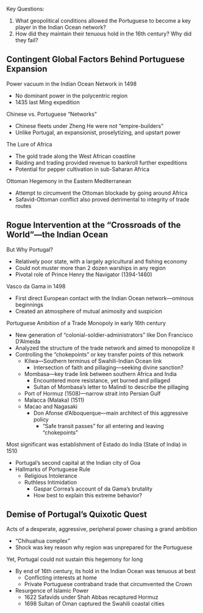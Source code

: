 Key Questions:  
1) What geopolitical conditions allowed the Portuguese to become a key player in the Indian Ocean network?  
2) How did they maintain their tenuous hold in the 16th century? Why did they fail?  

## Contingent Global Factors Behind Portuguese Expansion  

Power vacuum in the Indian Ocean Network in 1498  
- No dominant power in the polycentric region  
- 1435 last Ming expedition  

Chinese vs. Portuguese “Networks”  
- Chinese fleets under Zheng He were not “empire-builders”  
- Unlike Portugal, an expansionist, proselytizing, and upstart power  

The Lure of Africa  
- The gold trade along the West African coastline  
- Raiding and trading provided revenue to bankroll further expeditions  
- Potential for pepper cultivation in sub-Saharan Africa

Ottoman Hegemony in the Eastern Mediterranean  
- Attempt to circumvent the Ottoman blockade by going around Africa
- Safavid-Ottoman conflict also proved detrimental to integrity of trade routes

## Rogue Intervention at the “Crossroads of the World”—the Indian Ocean  

But Why Portugal?  
- Relatively poor state, with a largely agricultural and fishing economy  
- Could not muster more than 2 dozen warships in any region
- Pivotal role of Prince Henry the Navigator (1394-1460)  

Vasco da Gama in 1498  
- First direct European contact with the Indian Ocean network—ominous beginnings  
- Created an atmosphere of mutual animosity and suspicion  

Portuguese Ambition of a Trade Monopoly in early 16th century  
- New generation of “colonial-soldier-administrators” like Don Francisco D’Almeida  
- Analyzed the structure of the trade network and aimed to monopolize it  
- Controlling the “chokepoints” or key transfer points of this network  
	- Kilwa—Southern terminus of Swahili-Indian Ocean link  
		- Intersection of faith and pillaging—seeking divine sanction?  
	- Mombasa—key trade link between southern Africa and India  
		- Encountered more resistance, yet burned and pillaged  
		- Sultan of Mombasa’s letter to Malindi to describe the pillaging  
	- Port of Hormuz (1508)—narrow strait into Persian Gulf
	- Malacca (Malaka) (1511)  
	- Macao and Nagasaki  
		- Don Afonse d’Alboquerque—main architect of this aggressive policy  
			- “Safe transit passes” for all entering and leaving “chokepoints”  

Most significant was establishment of Estado do India (State of India) in 1510  
- Portugal’s second capital at the Indian city of Goa  
- Hallmarks of Portuguese Rule  
	- Religious Intolerance
	- Ruthless Intimidation  
		- Gaspar Correa’s account of da Gama’s brutality  
		- How best to explain this extreme behavior?  

## Demise of Portugal’s Quixotic Quest  

Acts of a desperate, aggressive, peripheral power chasing a grand ambition  
- “Chihuahua complex”  
- Shock was key reason why region was unprepared for the Portuguese  

Yet, Portugal could not sustain this hegemony for long  
- By end of 16th century, its hold in the Indian Ocean was tenuous at best  
	- Conflicting interests at home  
	- Private Portuguese contraband trade that circumvented the Crown  
- Resurgence of Islamic Power  
	- 1622 Safavids under Shah Abbas recaptured Hormuz  
	- 1698 Sultan of Oman captured the Swahili coastal cities